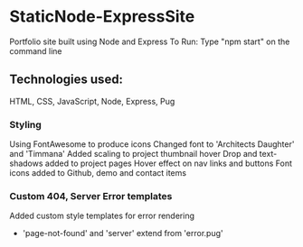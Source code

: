 # StaticNode-ExpressSite
Portfolio site built using Node and Express
To Run: Type "npm start" on the command line

## Technologies used: 
HTML, CSS, JavaScript, Node, Express, Pug

### Styling
Using FontAwesome to produce icons 
Changed font to 'Architects Daughter' and 'Timmana'
Added scaling to project thumbnail hover
Drop and text-shadows added to project pages
Hover effect on nav links and buttons
Font icons added to Github, demo and contact items 

### Custom 404, Server Error templates
Added custom style templates for error rendering
* 'page-not-found' and 'server' extend from 'error.pug'